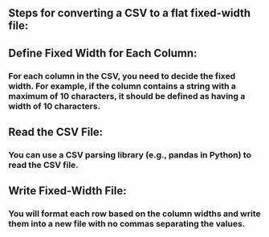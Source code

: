 ## Steps for converting a CSV to a flat fixed-width file:
## Define Fixed Width for Each Column:

### For each column in the CSV, you need to decide the fixed width. For example, if the column contains a string with a maximum of 10 characters, it should be defined as having a width of 10 characters.
## Read the CSV File:

### You can use a CSV parsing library (e.g., pandas in Python) to read the CSV file.
## Write Fixed-Width File:

### You will format each row based on the column widths and write them into a new file with no commas separating the values.
